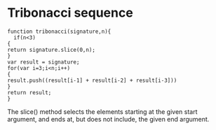 # Tribonacci sequence
```
function tribonacci(signature,n){
  if(n<3)
{
return signature.slice(0,n);
}
var result = signature;
for(var i=3;i<n;i++)
{
result.push((result[i-1] + result[i-2] + result[i-3]))
}
return result;
}
```
The slice() method selects the elements starting at the given start argument, and ends at, but does not include, the given end argument.
